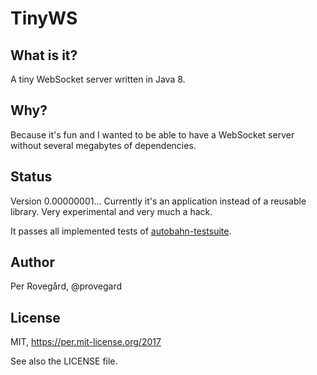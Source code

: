 # TinyWS

## What is it?

A tiny WebSocket server written in Java 8.

## Why?

Because it's fun and I wanted to be able to have a WebSocket server without
several megabytes of dependencies.

## Status

Version 0.00000001... Currently it's an application instead of a reusable
library. Very experimental and very much a hack.

It passes all implemented tests of [autobahn-testsuite](https://github.com/crossbario/autobahn-testsuite).

## Author

Per Rovegård, @provegard

## License

MIT, https://per.mit-license.org/2017

See also the LICENSE file.

